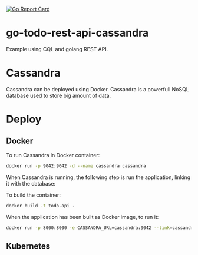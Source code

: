 [![Go Report Card](https://goreportcard.com/badge/github.com/dbgjerez/go-todo-rest-api-cassandra)](https://goreportcard.com/report/github.com/dbgjerez/go-todo-rest-api-cassandra)

# go-todo-rest-api-cassandra
Example using CQL and golang REST API. 

# Cassandra
Cassandra can be deployed using Docker. Cassandra is a powerfull NoSQL database used to store big amount of data. 

# Deploy
## Docker
To run Cassandra in Docker container: 
```bash
docker run -p 9042:9042 -d --name cassandra cassandra
```

When Cassandra is running, the following step is run the application, linking it with the database:

To build the container: 
```bash
docker build -t todo-api .
```

When the application has been built as Docker image, to run it:
```bash
docker run -p 8000:8000 -e CASSANDRA_URL=cassandra:9042 --link=cassandra todo-api
```

## Kubernetes
